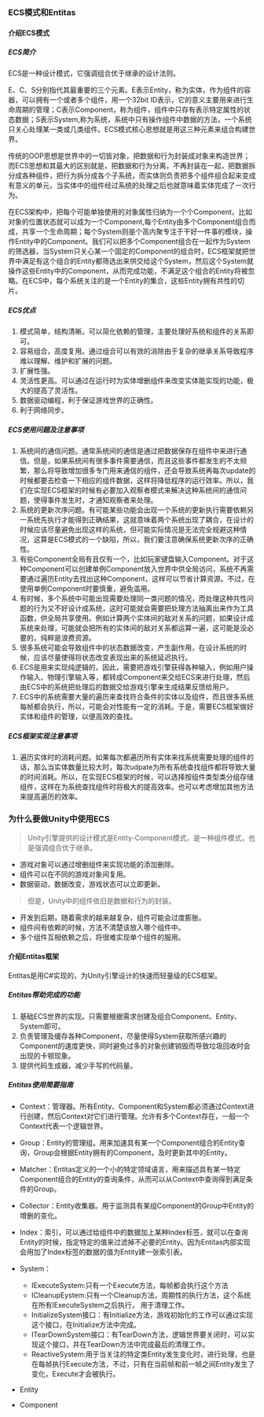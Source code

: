 ### ECS模式和Entitas

#### 介绍ECS模式
##### ECS简介 
ECS是一种设计模式，它强调组合优于继承的设计法则。 

E、C、S分别指代其最重要的三个元素。E表示Entity，称为实体，作为组件的容器，可以拥有一个或者多个组件，用一个32bit ID表示，它的意义主要用来进行生命周期的管理；C表示Component，称为组件，组件中只存有表示特定属性的状态数据；S表示System,称为系统，系统中只有操作组件中数据的方法，一个系统只关心处理某一类或几类组件。ECS模式核心思想就是用这三种元素来组合构建世界。

传统的OOP思想是世界中的一切皆对象，把数据和行为封装成对象来构造世界；而ECS思想和其最大的区别就是，把数据和行为分离，不再封装在一起，把数据拆分成各种组件，把行为拆分成各个子系统，而实体则负责把多个组件组合起来变成有意义的单元，当实体中的组件经过系统的处理之后也就意味着实体完成了一次行为。

在ECS架构中，把每个可能单独使用的对象属性归纳为一个个Component，比如对象的位置状态就可以成为一个Component,每个Entity由多个Component组合而成，共享一个生命周期；每个System则是个高内聚专注于干好一件事的模块，操作Entity中的Component。我们可以把多个Component组合在一起作为System的筛选器，当System只关心某一个固定的Component的组合时，ECS框架就把世界中满足有这个组合的Entity都筛选出来供交给这个System，然后这个System就操作这些Entity中的Component，从而完成功能，不满足这个组合的Entity将被忽略。在ECS中，每个系统关注的是一个Entity的集合，这些Entity拥有共性的切片。
##### ECS优点
1. 模式简单，结构清晰。可以简化依赖的管理，主要处理好系统和组件的关系即可。
2. 容易组合，高度复用。通过组合可以有效的消除由于复杂的继承关系导致程序难以理解、维护和扩展的问题。
3. 扩展性强。
4. 灵活性更高。可以通过在运行时为实体增删组件来改变实体能实现的功能，极大的提高了灵活性。
5. 数据驱动编程，利于保证游戏世界的正确性。
6. 利于网络同步。
##### ECS使用问题及注意事项
1. 系统间的通信问题。通常系统间的通信是通过把数据保存在组件中来进行通信。但是，如果系统间有很多事件需要通信，而且这些事件都发生的不太频繁，那么将导致增加很多专门用来通信的组件，还会导致系统再每次update的时候都要去检查一下相应的组件数据，这样将降低程序的运行效率。所以，我们在实现ECS框架的时候有必要加入观察者模式来解决这种系统间的通信问题，使得事件发生时，才通知观察者来处理。
2. 系统的更新次序问题。有可能某些功能会出现一个系统的更新执行需要依赖另一系统先执行才能得到正确结果，这就意味着两个系统出现了耦合，在设计的时候应该尽量避免出现这样的系统，但可能实际情况是无法完全规避这种情况，这算是ECS模式的一个缺陷，所以，我们要注意确保系统更新次序的正确性。
3. 有些Component全局有且仅有一个，比如玩家键盘输入Component。对于这种Component可以创建单例Component放入世界中供全局访问，系统不再需要通过遍历Entity去找出这种Component，这样可以节省计算资源。不过，在使用单例Component时要慎重，避免滥用。
4. 有时候，多个系统中可能出现需要处理同一类问题的情况，而处理这种共性问题的行为又不好设计成系统，这时可能就会需要把处理方法抽离出来作为工具函数，供全局共享使用。例如计算两个实体间的敌对关系的问题，如果设计成系统来处理，可能就会把所有的实体间的敌对关系都运算一遍，这可能是没必要的，纯粹是浪费资源。
5. 很多系统可能会导致组件中的状态数据改变，产生副作用，在设计系统的时候，应该尽量使得将状态改变表现出来的系统延迟执行。
6. ECS是用来实现纯逻辑的，因此，需要把游戏引擎获得各种输入，例如用户操作输入、物理引擎输入等，都转成Component来交给ECS来进行处理，然后由ECS中的系统把处理后的数据交给游戏引擎来生成结果反馈给用户。
7. ECS中的系统需要大量的遍历来查找符合条件的实体以及组件，而且很多系统每帧都会执行，所以，可能会对性能有一定的消耗。于是，需要ECS框架做好实体和组件的管理，以便高效的查找。
##### ECS框架实现注意事项
1. 遍历实体时的消耗问题。如果每次都遍历所有实体来找系统需要处理的组件的话，那么当实体数量比较大时，每次udpate为所有系统查找组件都将导致大量的时间消耗。所以，在实现ECS框架的时候，可以选择按组件类型类分组存储组件，这样在为系统查找组件时将极大的提高效率。也可以考虑增加其他方法来提高遍历的效率。
### 为什么要做Unity中使用ECS
>Unity引擎提供的设计模式是Entity-Component模式，是一种组件模式，也是强调组合优于继承。
  - 游戏对象可以通过增删组件来实现功能的添加删除。
  - 组件可以在不同的游戏对象间复用。
  - 数据驱动，数据改变，游戏状态可以立即更新。

>但是，Unity中的组件依旧是数据和行为的封装。
  - 开发到后期，随着需求的越来越复杂，组件可能会过度膨胀。
  - 组件间有依赖的时候，方法不清楚该放入哪个组件中。
  - 多个组件互相依赖之后，将很难实现单个组件的服用。
#### 介绍Entitas框架
Entitas是用C#实现的，为Unity引擎设计的快速而轻量级的ECS框架。
##### Entitas帮助完成的功能
1. 基础ECS世界的实现。只需要根据需求创建及组合Component、Entity、System即可。
2. 负责管理及缓存各种Component，尽量使得System获取所感兴趣的Component的速度更快，同时避免过多的对象创建销毁而导致垃圾回收时会出现的卡顿现象。
3. 提供代码生成器，减少手写的代码量。
##### Entitas使用简要指南
* Context：管理器。所有Entity、Component和System都必须通过Context进行创建，然后Context对它们进行管理。允许有多个Context存在，一般一个Context代表一个逻辑世界。
* Group：Entity的管理组。用来加速具有某一个Component组合的Entity查询，Group会根据Entity拥有的Component，及时更新其中的Entity。
* Matcher：Entitas定义的一个小的特定领域语言，用来描述具有某一特定Component组合的Entity的查询条件，从而可以从Context中查询得到满足条件的Group。
* Collector：Entity收集器。用于监测具有某组Component的Group中Entity的增删的变化。
* Index：索引，可以通过给组件中的数据加上某种Index标签，就可以在查询Entity的时候，指定特定的值来过滤掉不必要的Entity。因为Entitas内部实现会用加了Index标签的数据的值为Entity建一张索引表。
* System：
  - IExecuteSystem:只有一个Execute方法，每帧都会执行这个方法
  - ICleanupEystem:只有一个Cleanup方法，周期性的执行方法，这个系统在所有IExecuteSystem之后执行，              用于清理工作。
  - InitializeSystem接口：有Initialize方法，游戏初始化的工作可以通过实现这个接口，在Initialize方法中完成。
  - ITearDownSystem接口：有TearDown方法，逻辑世界要关闭时，可以实现这个接口，并在TearDown方法中完成最后的清理工作。
  - ReactiveSystem:用于当关注的特定类Entity发生变化时，进行处理，也是在每帧执行Execute方法，不过，只有在当前帧和前一帧之间Entity发生了变化，Execute才会被执行。
    
* Entity
* Component
